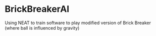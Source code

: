 # BrickBreakerAI
Using NEAT to train software to play modified version of Brick Breaker (where ball is influenced by gravity)
